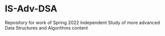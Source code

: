 # IS-Adv-DSA

Repository for work of Spring 2022 Independent Study of more advanced Data Structures and Algorithms content
